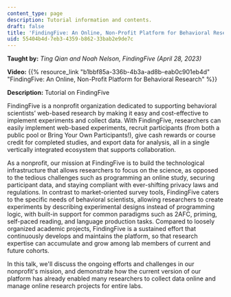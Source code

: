 ```yaml
---
content_type: page
description: Tutorial information and contents.
draft: false
title: 'FindingFive: An Online, Non-Profit Platform for Behavioral Research'
uid: 55404b4d-7eb3-4359-b862-33bab2e9de7c
---
```

**Taught by:** *Ting Qian and Noah Nelson, FindingFive (April 28, 2023)*

**Video:** {{% resource_link "b1bbf85a-336b-4b3a-ad8b-eab0c901eb4d" "FindingFive: An Online, Non-Profit Platform for Behavioral Research" %}}

**Description:** Tutorial on FindingFive

FindingFive is a nonprofit organization dedicated to supporting behavioral scientists’ web-based research by making it easy and cost-effective to implement experiments and collect data. With FindingFive, researchers can easily implement web-based experiments, recruit participants (from both a public pool or Bring Your Own Participants!), give cash rewards or course credit for completed studies, and export data for analysis, all in a single vertically integrated ecosystem that supports collaboration.

As a nonprofit, our mission at FindingFive is to build the technological infrastructure that allows researchers to focus on the science, as opposed to the tedious challenges such as programming an online study, securing participant data, and staying compliant with ever-shifting privacy laws and regulations. In contrast to market-oriented survey tools, FindingFive caters to the specific needs of behavioral scientists, allowing researchers to create experiments by describing experimental designs instead of programming logic, with built-in support for common paradigms such as 2AFC, priming, self-paced reading, and language production tasks. Compared to loosely organized academic projects, FindingFive is a sustained effort that continuously develops and maintains the platform, so that research expertise can accumulate and grow among lab members of current and future cohorts.

In this talk, we'll discuss the ongoing efforts and challenges in our nonprofit's mission, and demonstrate how the current version of our platform has already enabled many researchers to collect data online and manage online research projects for entire labs.